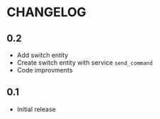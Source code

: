 # CHANGELOG

## 0.2

- Add switch entity
- Create switch entity with service `send_command`
- Code improvments

## 0.1

- Initial release